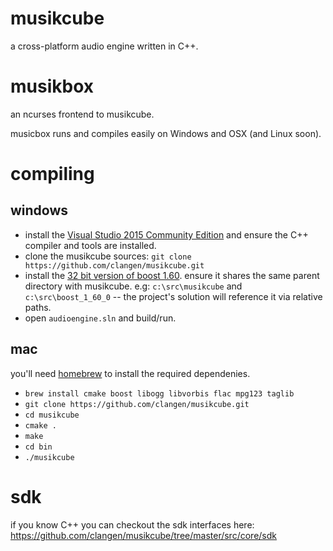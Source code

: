 # musikcube

a cross-platform audio engine written in C++.

# musikbox

an ncurses frontend to musikcube.

musicbox runs and compiles easily on Windows and OSX (and Linux soon).

# compiling

## windows

- install the [Visual Studio 2015 Community Edition](https://www.visualstudio.com/en-us/downloads/download-visual-studio-vs.aspx) and ensure the C++ compiler and tools are installed.
- clone the musikcube sources: `git clone https://github.com/clangen/musikcube.git`
- install the [32 bit version of boost 1.60](https://sourceforge.net/projects/boost/files/boost-binaries/1.60.0/boost_1_60_0-msvc-14.0-32.exe/download). ensure it shares the same parent directory with musikcube. e.g: `c:\src\musikcube` and `c:\src\boost_1_60_0` -- the project's solution will reference it via relative paths.
- open `audioengine.sln` and build/run. 

## mac

you'll need [homebrew](http://brew.sh/) to install the required dependenies. 

- `brew install cmake boost libogg libvorbis flac mpg123 taglib`
- `git clone https://github.com/clangen/musikcube.git`
- `cd musikcube`
- `cmake .`
- `make`
- `cd bin`
- `./musikcube`

# sdk

if you know C++ you can checkout the sdk interfaces here: https://github.com/clangen/musikcube/tree/master/src/core/sdk
